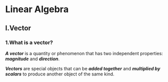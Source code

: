 # Linear Algebra 

## I.Vector

### 1.What is a vector?

***A vector*** is a quantity or phenomenon that has two independent properties: ***magnitude*** and ***direction***. 

***Vectors*** are special objects that can be ***added together*** and ***multiplied by scalars*** to produce another object of the same kind. 









